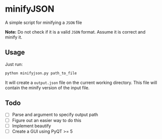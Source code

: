 # minifyJSON

A simple script for minifying a `JSON` file

**Note:** Do not check if it is a valid `JSON` format. Assume it is correct and minify it.

## Usage

Just run:

```bash
python minifyjson.py path_to_file
```

It will create a `output.json` file on the current working directory. This file will contain the minify version of the input file.

## Todo

- [ ] Parse and argument to specify output path
- [ ] Figure out an easier way to do this
- [ ] Implement beautify
- [ ] Create a GUI using PyQT >= 5

